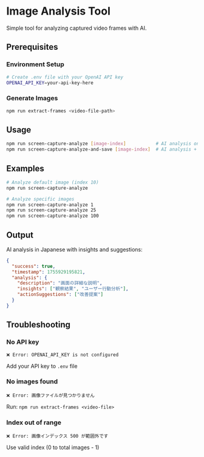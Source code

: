 # Image Analysis Tool

Simple tool for analyzing captured video frames with AI.

## Prerequisites

### Environment Setup

```bash
# Create .env file with your OpenAI API key
OPENAI_API_KEY=your-api-key-here
```

### Generate Images

```bash
npm run extract-frames <video-file-path>
```

## Usage

```bash
npm run screen-capture-analyze [image-index]           # AI analysis only
npm run screen-capture-analyze-and-save [image-index]  # AI analysis + Supabase save
```

## Examples

```bash
# Analyze default image (index 10)
npm run screen-capture-analyze

# Analyze specific images
npm run screen-capture-analyze 1
npm run screen-capture-analyze 25
npm run screen-capture-analyze 100
```

## Output

AI analysis in Japanese with insights and suggestions:

```json
{
  "success": true,
  "timestamp": 1755929195821,
  "analysis": {
    "description": "画面の詳細な説明",
    "insights": ["観察結果", "ユーザー行動分析"],
    "actionSuggestions": ["改善提案"]
  }
}
```

## Troubleshooting

### No API key
```
❌ Error: OPENAI_API_KEY is not configured
```
Add your API key to `.env` file

### No images found
```
❌ Error: 画像ファイルが見つかりません
```
Run: `npm run extract-frames <video-file>`

### Index out of range
```
❌ Error: 画像インデックス 500 が範囲外です
```
Use valid index (0 to total images - 1)